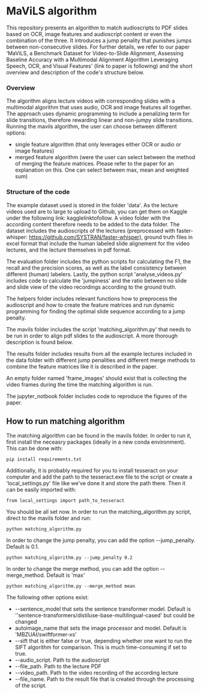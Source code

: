 # MaViLS algorithm
This repository presents an algorithm to match audioscripts to PDF slides based on OCR, image features and audioscript content or even the combination of the three. It introduces a jump penality that punishes jumps between non-consecutive slides. For further details, we refer to our paper 'MaViLS, a Benchmark Dataset for Video-to-Slide Alignment, Assessing Baseline Accuracy with a Multimodal Alignment Algorithm Leveraging Speech, OCR, and Visual Features' (link to paper is following) and the short overview and description of the code's structure below.

### Overview

The algorithm aligns lecture videos with corresponding slides with a multimodal algorithm that uses audio, OCR and image features all together. The approach uses dynamic programming to include a penalizing term for slide transitions, therefore rewarding linear and non-jumpy slide transitions. Running the mavils algorithm, the user can choose between different options:

* single feature algorithm (that only leverages either OCR or audio or image features)
* merged feature algorithm (were the user can select between the method of merging the feature matrices. Please refer to the paper for an explanation on this. One can select between max, mean and weighted sum)


### Structure of the code

The example dataset used is stored in the folder 'data'. As the lecture videos used are to large to upload to Github, you can get them on Kaggle under the following link: kagglelinktofollow. A video folder with the according content therefore needs to be added to the data folder.
The dataset includes the audioscripts of the lectures (preprocessed with faster-whisper: https://github.com/SYSTRAN/faster-whisper), ground truth files in excel format that include the human labeled slide alignement for the video lectures, and the lecture themselves in pdf format.

The evaluation folder includes the python scripts for calculating the F1, the recall and the precision scores, as well as the label consistency between different (human) labelers. Lastly, the python script 'analyse_videos.py' includes code to calculate the 'jumpiness' and the ratio between no slide and slide view of the video recordings according to the ground truth. 

The helpers folder includes relevant functions how to preprocess the audioscript and how to create the feature matrices and run dynamic programming for finding the optimal slide sequence according to a jump penalty. 

The mavils folder includes the script 'matching_algorithm.py' that needs to be run in order to align pdf slides to the audioscript. A more thorough description is found below.

The results folder includes results from all the example lectures included in the data folder with different jump penalities and different merge methods to combine the feature matrices like it is described in the paper. 

An empty folder named 'frame_images' should exist that is collecting the video frames during the time the matching algorithm is run. 

The jupyter_notbook folder includes code to reproduce the figures of the paper.

## How to run matching algorithm

The matching algorithm can be found in the mavils folder. In order to run it, first install the neceasry packages (ideally in a new conda environment). This can be done with:

``pip install requirements.txt``

Additionally, it is probably required for you to install tesseract on your computer and add the path to the tesseract.exe file to the script or create a 'local_settings.py' file like we've done it and store the path there. Then it can be easily imported with:

``from local_settings import path_to_tesseract``

You should be all set now. In order to run the matching_algorithm.py script, direct to the mavils folder and run:

``python matching_algorithm.py``

In order to change the jump penalty, you can add the option --jump_penalty. Default is 0.1.

``python matching_algorithm.py --jump_penalty 0.2``

In order to change the merge method, you can add the option --merge_method. Default is 'max'

``python matching_algorithm.py --merge_method mean``

The following other options exist:

* --sentence_model that sets the sentence transformer model. Default is ''sentence-transformers/distiluse-base-multilingual-cased' but could be changed
* autoimage_name that sets the image processor and model. Default is 'MBZUAI/swiftformer-xs'
* --sift that is either false or true, depending whether one want to run the SIFT algorithm for comparison. This is much time-consuming if set to true.
* --audio_script. Path to the audioscript
* --file_path. Path to the lecture PDF
* --video_path. Path to the video recording of the according lecture
* --file_name. Path to the result file that is created through the processing of the script.




